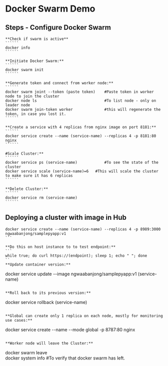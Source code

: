 # Docker Swarm Demo
## Steps - Configure Docker Swarm

    **Check if swarm is active**
    ``````
    docker info 	
    ``````
    
    **Initiate Docker Swarm:**
    ``````
    docker swarm init	
    ``````
    
    **Generate token and connect from worker node:**
    ``````
    docker swarm joint --token (paste token)	#Paste token in worker node to join the cluster
    docker node ls	                            #To list node - only on leader node
    docker swarm join-token worker	            #this will regenerate the token, in case you lost it.
    ``````
    
    **Create a service with 4 replicas from nginx image on port 8181:**
    ``````
    docker service create --name (service-name) --replicas 4 -p 8181:80 nginx	
    ``````
    
    #Scale Cluster:**
    ``````
    docker service ps (service-name)	        #To see the state of the cluster 
    docker service scale (service-name)=6 	#This will scale the cluster to make sure it has 6 replicas 
    ``````
    
    **Delete Cluster:**
    ``````
    docker service rm (service-name)
    ``````	

## Deploying a cluster with image in Hub
	
   ``````
   docker service create --name (service-name) --replicas 4 -p 8989:3000 ngwaabanjong/samplepyapp:v1 	
   ```

  **Do this on host instance to to test endpoint:**
  ```
  while true; do curl https://(endpoint); sleep 1; echo " "; done	
  ``
  **Update container version:**
  ``````
  docker service update --image ngwaabanjong/samplepyapp:v1 (service-name)
  ``````
	
  **Roll back to its previous version:** 
  ``````
  docker service rollback (service-name)	
  ``````

  **Global can create only 1 replica on each node, mostly for monitoring use cases:**
  ``````
  docker service create --name <service-name> --mode global -p 8787:80 nginx 	
  ``````

  **Worker node will leave the Cluster:**
  ``````
  docker swarm leave 	
  docker system info	#To verify that docker swarm has left. 
  ``````
